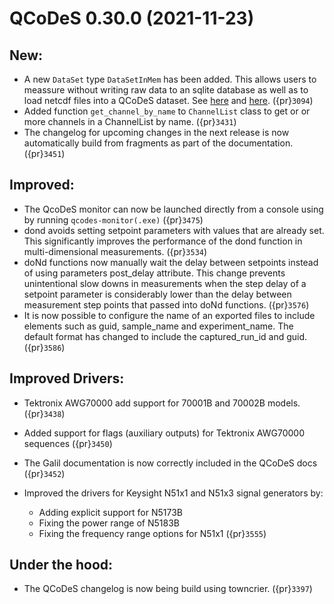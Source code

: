 # QCoDeS 0.30.0 (2021-11-23)

## New:

- A new `DataSet` type `DataSetInMem` has been added. This allows users to meassure without writing raw data to an sqlite database as well as to load netcdf files into a QCoDeS dataset. See [here](../examples/DataSet/InMemoryDataSet.ipynb) and [here](../examples/DataSet/Exporting-data-to-other-file-formats.ipynb). ({pr}`3094`)
- Added function `get_channel_by_name` to `ChannelList` class to get or or more channels in a ChannelList by name. ({pr}`3431`)
- The changelog for upcoming changes in the next release is now automatically build from fragments as part of the
  documentation. ({pr}`3451`)

## Improved:

- The QcoDeS monitor can now be launched directly from a console using by running `qcodes-monitor(.exe)` ({pr}`3475`)
- dond avoids setting setpoint parameters with values that are already set. This significantly improves
  the performance of the dond function in multi-dimensional measurements. ({pr}`3534`)
- doNd functions now manually wait the delay between setpoints instead of using parameters
  post_delay attribute. This change prevents unintentional slow downs in measurements when
  the step delay of a setpoint parameter is considerably lower than the delay between
  measurement step points that passed into doNd functions. ({pr}`3576`)
- It is now possible to configure the name of an exported files to include elements such as guid, sample_name and
  experiment_name. The default format has changed to include the captured_run_id and guid. ({pr}`3586`)

## Improved Drivers:

- Tektronix AWG70000 add support for 70001B and 70002B models. ({pr}`3438`)

- Added support for flags (auxiliary outputs) for Tektronix AWG70000 sequences ({pr}`3450`)

- The Galil documentation is now correctly included in the QCoDeS docs ({pr}`3452`)

- Improved the drivers for Keysight N51x1 and N51x3 signal generators by:

  - Adding explicit support for N5173B
  - Fixing the power range of N5183B
  - Fixing the frequency range options for N51x1 ({pr}`3555`)

## Under the hood:

- The QCoDeS changelog is now being build using towncrier. ({pr}`3397`)
